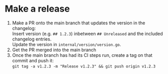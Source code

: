 # Make a release

1. Make a PR onto the main branch that updates the version in the changelog:  
   Insert version (e.g. `## 1.2.3`) inbetween `## Unreleased` and the included changelog entries.  
   Update the version in `internal/version/version.go`.
2. Get the PR merged into the main branch
3. Once the main branch has had its CI steps run, create a tag on that commit and push it:  
   `git tag -a v1.2.3 -m "Release v1.2.3" && git push origin v1.2.3`
